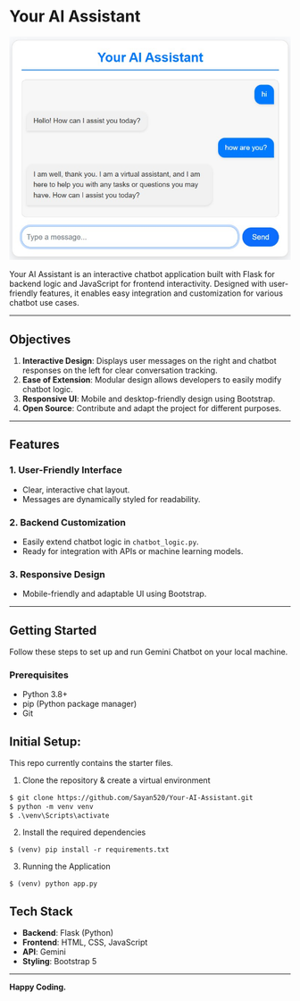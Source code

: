 # Your AI Assistant

![Chatbot Screenshot](screenshot.jpg)

Your AI Assistant is an interactive chatbot application built with Flask for backend logic and JavaScript for frontend interactivity. Designed with user-friendly features, it enables easy integration and customization for various chatbot use cases.

---

## Objectives

1. **Interactive Design**: Displays user messages on the right and chatbot responses on the left for clear conversation tracking.
2. **Ease of Extension**: Modular design allows developers to easily modify chatbot logic.
3. **Responsive UI**: Mobile and desktop-friendly design using Bootstrap.
4. **Open Source**: Contribute and adapt the project for different purposes.

---

## Features

### 1. User-Friendly Interface
- Clear, interactive chat layout.
- Messages are dynamically styled for readability.

### 2. Backend Customization
- Easily extend chatbot logic in `chatbot_logic.py`.
- Ready for integration with APIs or machine learning models.

### 3. Responsive Design
- Mobile-friendly and adaptable UI using Bootstrap.

---

## Getting Started

Follow these steps to set up and run Gemini Chatbot on your local machine.

### Prerequisites

- Python 3.8+
- pip (Python package manager)
- Git

## Initial Setup:

This repo currently contains the starter files.

1. Clone the repository & create a virtual environment
```
$ git clone https://github.com/Sayan520/Your-AI-Assistant.git
$ python -m venv venv
$ .\venv\Scripts\activate
```
2. Install the required dependencies
```
$ (venv) pip install -r requirements.txt
```
3. Running the Application
```
$ (venv) python app.py
```

## Tech Stack

- **Backend**: Flask (Python)
- **Frontend**: HTML, CSS, JavaScript
- **API**: Gemini
- **Styling**: Bootstrap 5
---

**Happy Coding.**



